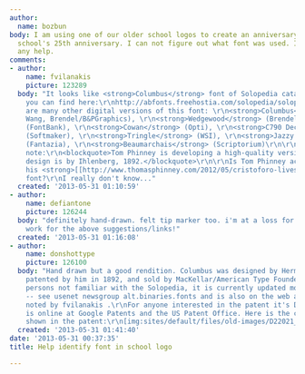 ```yaml
---
author:
  name: bozbun
body: I am using one of our older school logos to create an anniversary logo for our
  school's 25th anniversary. I can not figure out what font was used. I would appreciate
  any help.
comments:
- author:
    name: fvilanakis
    picture: 123289
  body: "It looks like <strong>Columbus</strong> font of Solopedia catalog.\r\nAs
    you can find here:\r\nhttp://abfonts.freehostia.com/solopedia/solopedia-c.htm\r\nthere
    are many other digital versions of this font: \r\n<strong>Columbus</strong> (Sam
    Wang, Brendel/B&PGraphics), \r\n<strong>Wedgewood</strong> (Brendel), \r\n<strong>Deneane</strong>
    (FontBank), \r\n<strong>Cowan</strong> (Opti), \r\n<strong>C790 Deco</strong>
    (Softmaker), \r\n<strong>Tringle</strong> (WSI), \r\n<strong>Jazzy 50</strong>
    (Fantazia), \r\n<strong>Beaumarchais</strong> (Scriptorium)\r\n\r\n...and an interesting
    note:\r\n<blockquote>Tom Phinney is developing a high-quality version named Cristoforo.\r\nOriginal
    design is by Ihlenberg, 1892.</blockquote>\r\n\r\nIs Tom Phinney actually completed
    his <strong>[[http://www.thomasphinney.com/2012/05/cristoforo-lives-kickstarter-ntern/|Cristoforo]]</strong>
    font?\r\nI really don't know..."
  created: '2013-05-31 01:10:59'
- author:
    name: defiantone
    picture: 126244
  body: "definitely hand-drawn. felt tip marker too. i'm at a loss for suggestions.\r\nedit:\r\nnice
    work for the above suggestions/links!"
  created: '2013-05-31 01:16:08'
- author:
    name: donshottype
    picture: 126100
  body: "Hand drawn but a good rendition. Columbus was designed by Herman Ihlenburg,
    patented by him in 1892, and sold by MacKellar/American Type Founders.\r\nFor
    persons not familiar with the Solopedia, it is currently updated monthy by \"Character\"
    -- see usenet newsgroup alt.binaries.fonts and is also on the web at the location
    noted by fvilanakis .\r\nFor anyone interested in the patent it's D22021 which
    is online at Google Patents and the US Patent Office. Here is the character set
    shown in the patent:\r\n[img:sites/default/files/old-images/D22021_1892Ihlenburg@MacKellar_Columbus_5429.jpg]\r\nDon"
  created: '2013-05-31 01:41:40'
date: '2013-05-31 00:37:35'
title: Help identify font in school logo

---
```

